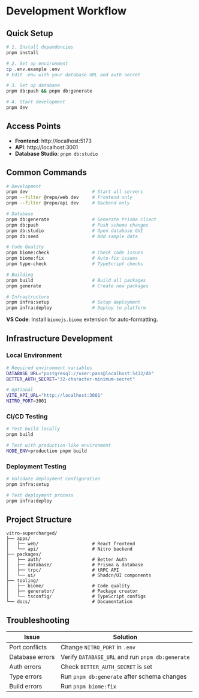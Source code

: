# Development Workflow

## Quick Setup

```bash
# 1. Install dependencies
pnpm install

# 2. Set up environment
cp .env.example .env
# Edit .env with your database URL and auth secret

# 3. Set up database
pnpm db:push && pnpm db:generate

# 4. Start development
pnpm dev
```

## Access Points

- **Frontend**: http://localhost:5173
- **API**: http://localhost:3001
- **Database Studio**: `pnpm db:studio`

## Common Commands

```bash
# Development
pnpm dev                        # Start all servers
pnpm --filter @repo/web dev     # Frontend only
pnpm --filter @repo/api dev     # Backend only

# Database
pnpm db:generate                # Generate Prisma client
pnpm db:push                    # Push schema changes
pnpm db:studio                  # Open database GUI
pnpm db:seed                    # Add sample data

# Code Quality
pnpm biome:check                # Check code issues
pnpm biome:fix                  # Auto-fix issues
pnpm type-check                 # TypeScript checks

# Building
pnpm build                      # Build all packages
pnpm generate                   # Create new packages

# Infrastructure
pnpm infra:setup                # Setup deployment
pnpm infra:deploy               # Deploy to platform
```

**VS Code**: Install `biomejs.biome` extension for auto-formatting.

## Infrastructure Development

### Local Environment
```bash
# Required environment variables
DATABASE_URL="postgresql://user:pass@localhost:5432/db"
BETTER_AUTH_SECRET="32-character-minimum-secret"

# Optional
VITE_API_URL="http://localhost:3001"
NITRO_PORT=3001
```

### CI/CD Testing
```bash
# Test build locally
pnpm build

# Test with production-like environment
NODE_ENV=production pnpm build
```

### Deployment Testing
```bash
# Validate deployment configuration
pnpm infra:setup

# Test deployment process
pnpm infra:deploy
```

## Project Structure

```
vitro-supercharged/
├── apps/
│   ├── web/                    # React frontend
│   └── api/                    # Nitro backend
├── packages/
│   ├── auth/                   # Better Auth
│   ├── database/               # Prisma & database
│   ├── trpc/                   # tRPC API
│   └── ui/                     # Shadcn/UI components
├── tooling/
│   ├── biome/                  # Code quality
│   ├── generator/              # Package creator
│   └── tsconfig/               # TypeScript configs
└── docs/                       # Documentation
```

## Troubleshooting

| Issue | Solution |
|-------|----------|
| Port conflicts | Change `NITRO_PORT` in `.env` |
| Database errors | Verify `DATABASE_URL` and run `pnpm db:generate` |
| Auth errors | Check `BETTER_AUTH_SECRET` is set |
| Type errors | Run `pnpm db:generate` after schema changes |
| Build errors | Run `pnpm biome:fix` |
